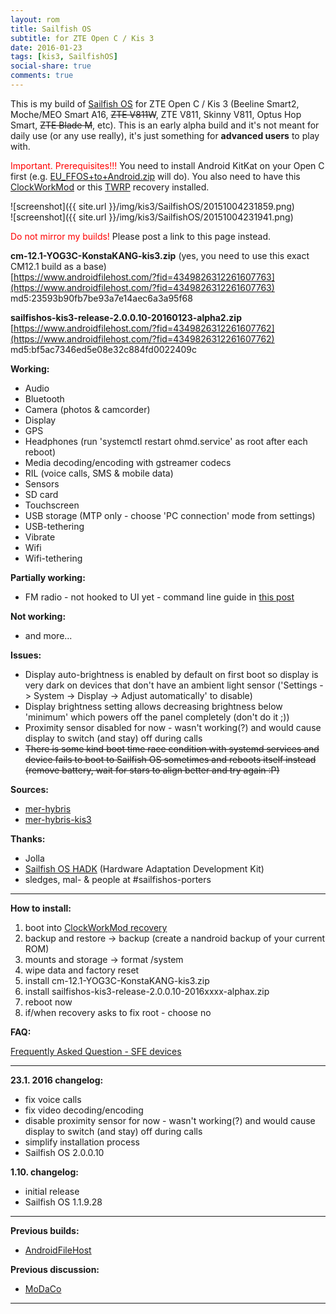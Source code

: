 ```yaml
---
layout: rom
title: Sailfish OS
subtitle: for ZTE Open C / Kis 3
date: 2016-01-23
tags: [kis3, SailfishOS]
social-share: true
comments: true
---
```


This is my build of [Sailfish OS](https://sailfishos.org/) for ZTE Open C / Kis 3 (Beeline Smart2, Moche/MEO Smart A16, <s>ZTE V811W</s>, ZTE V811, Skinny V811, Optus Hop Smart, <s>ZTE Blade M</s>, etc). This is an early alpha build and it's not meant for daily use (or any use really), it's just something for **advanced users** to play with.

<span style="color:#FF0000;">Important. Prerequisites!!!</span> You need to install Android KitKat on your Open C first (e.g. [EU_FFOS+to+Android.zip](https://www.androidfilehost.com/?fid=4349826312261607875) will do). You also need to have this [ClockWorkMod](/devices/kis3/CWM) or this [TWRP](/devices/kis3/TWRP) recovery installed.

![screenshot]({{ site.url }}/img/kis3/SailfishOS/20151004231859.png)  
![screenshot]({{ site.url }}/img/kis3/SailfishOS/20151004231941.png)

<span style="color:#FF0000;">Do not mirror my builds!</span> Please post a link to this page instead.

**cm-12.1-YOG3C-KonstaKANG-kis3.zip** (yes, you need to use this exact CM12.1 build as a base)  
[https://www.androidfilehost.com/?fid=4349826312261607763](https://www.androidfilehost.com/?fid=4349826312261607763)  
md5:23593b90fb7be93a7e14aec6a3a95f68

**sailfishos-kis3-release-2.0.0.10-20160123-alpha2.zip**  
[https://www.androidfilehost.com/?fid=4349826312261607762](https://www.androidfilehost.com/?fid=4349826312261607762)  
md5:bf5ac7346ed5e08e32c884fd0022409c

**Working:**

- Audio
- Bluetooth
- Camera (photos & camcorder)
- Display
- GPS
- Headphones (run 'systemctl restart ohmd.service' as root after each reboot)
- Media decoding/encoding with gstreamer codecs
- RIL (voice calls, SMS & mobile data)
- Sensors
- SD card
- Touchscreen
- USB storage (MTP only - choose 'PC connection' mode from settings)
- USB-tethering
- Vibrate
- Wifi
- Wifi-tethering

**Partially working:**

- FM radio - not hooked to UI yet - command line guide in [this post](http://www.modaco.com/forums/topic/375953-devrom231-sailfish-os-for-zte-open-c-kis-3/?do=findComment&comment=2271337)

**Not working:**

- and more...

**Issues:**

- Display auto-brightness is enabled by default on first boot so display is very dark on devices that don't have an ambient light sensor ('Settings -> System -> Display -> Adjust automatically' to disable)
- Display brightness setting allows decreasing brightness below 'minimum' which powers off the panel completely (don't do it ;))
- Proximity sensor disabled for now - wasn't working(?) and would cause display to switch (and stay) off during calls
- <s>There is some kind boot time race condition with systemd services and device fails to boot to Sailfish OS sometimes and reboots itself instead (remove battery, wait for stars to align better and try again :P)</s>

**Sources:**

- [mer-hybris](https://github.com/mer-hybris)
- [mer-hybris-kis3](https://github.com/mer-hybris-kis3)

**Thanks:**

- Jolla
- [Sailfish OS HADK](https://sailfishos.org/develop/hadk/) (Hardware Adaptation Development Kit)
- sledges, mal- & people at #sailfishos-porters

----

**How to install:**

1. boot into [ClockWorkMod recovery](/devices/kis3/CWM)
2. backup and restore -> backup (create a nandroid backup of your current ROM)
3. mounts and storage -> format /system
4. wipe data and factory reset
5. install cm-12.1-YOG3C-KonstaKANG-kis3.zip
6. install sailfishos-kis3-release-2.0.0.10-2016xxxx-alphax.zip
7. reboot now
8. if/when recovery asks to fix root - choose no

**FAQ:**

[Frequently Asked Question - SFE devices](http://forum.xda-developers.com/jolla-sailfish/general/qa-sailfish-n4-thread-devices-t2727330)

----

**23.1. 2016 changelog:**

- fix voice calls
- fix video decoding/encoding
- disable proximity sensor for now - wasn't working(?) and would cause display to switch (and stay) off during calls
- simplify installation process
- Sailfish OS 2.0.0.10

**1.10. changelog:**

- initial release
- Sailfish OS 1.1.9.28

----

**Previous builds:**

- [AndroidFileHost](https://www.androidfilehost.com/?w=files&flid=90031)

**Previous discussion:**

- [MoDaCo](http://www.modaco.com/forums/topic/375953-sailfish-os/)

----
